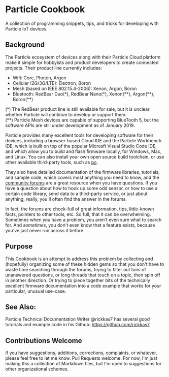 # Particle Cookbook
A collection of programming snippets, tips, and tricks for developing with 
Particle IoT devices.

## Background
The Particle ecosystem of devices along with their Particle Cloud platform
make it simple for hobbyists and product developers to create connected 
projects. Their product line currently includes:
* Wifi: Core, Photon, Argon
* Cellular (2G/3G/LTE): Electron, Boron
* Mesh (based on IEEE 802.15.4-2006): Xenon, Argon, Boron
* Bluetooth: RedBear Duo(\*), RedBear Nano(\*), Xenon(\*\*), Argon(\*\*), Boron(\*\*)

(\*) The RedBear product line is still available for sale, but it is unclear
whether Particle will continue to develop or support them.<br/>
(\*\*) Particle Mesh devices are capable of supporting BlueTooth 5, but the
software APIs are still under development as of January 2019.

Particle provides many excellent tools for developing software for their
devices, including a browser-based Cloud IDE and the Particle Workbench IDE,
which is built on top of the popular Microsft Visual Studio Code IDE, and 
which allow you to build and flash firmware locally, for Windows, Mac, and
Linux. You can also install your own open source build toolchain, or use
other available third-party tools, such as [po](https://github.com/nrobinson2000/po).

They also have detailed documentation of the firmware libraries, tutorials,
and sample code, which covers most anything you need to know, and the
[community forums](https://community.particle.io/) are a great resource when you have questions.
If you have a question about how to hook up some odd sensor, or how to use
a certain code library, send data to a third-party service, or just about
anything, really, you'll often find the answer in the forums.

In fact, the forums are chock-full of great information, tips, little-known
facts, pointers to other tools, etc. So full, that it can be overwhelming. 
Sometimes when you have a problem, you aren't even sure what to search for. 
And *sometimes*, you don't even know that a feature exists, because you've
just never run across it before.

## Purpose
This Cookbook is an attempt to address this problem by collecting and
(hopefully) organizing some of these hidden gems so that you don't have to
waste time searching through the forums, trying to filter out tons of
unanswered questions, or long threads that touch on a topic, then spin off
in another direction. Or trying to piece together bits of the technically 
excellent firmware documentation into a code example that works for your
particular, unusual use-case.

## See Also:
Particle Technical Documentation Writer @rickkas7 has several good tutorials
and example code in his Github:
https://github.com/rickkas7

## Contributions Welcome
If you have suggestions, additions, corrections, complaints, or whatever, 
please feel free to let me know. Pull Requests welcome. For now, I'm just making this a collection
of Markdown files, but I'm open to suggestions for other organizational 
schemes.
